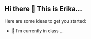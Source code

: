 ## Hi there 👋 This is Erika...


Here are some ideas to get you started:

- 🔭 I’m currently in class ...


